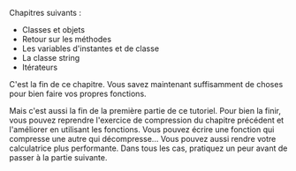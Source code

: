 Chapitres suivants :

- Classes et objets
- Retour sur les méthodes 
- Les variables d'instantes et de classe
- La classe string
- Itérateurs

C'est la fin de ce chapitre. Vous savez maintenant suffisamment de choses pour bien faire vos propres fonctions. 

Mais c'est aussi la fin de la première partie de ce tutoriel. Pour bien la finir, vous pouvez reprendre l'exercice de compression du chapitre précédent et l'améliorer en utilisant les fonctions. Vous pouvez écrire une fonction qui compresse une autre qui décompresse... Vous pouvez aussi rendre votre calculatrice plus performante. Dans tous les cas, pratiquez un peur avant de passer à la partie suivante.